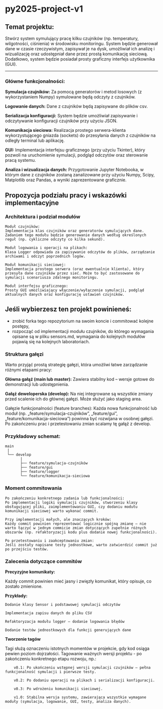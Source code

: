 # py2025-project-v1

## Temat projektu:

Stwórz system symulujący pracę kilku czujników (np. temperatury, wilgotności, ciśnienia) w środowisku monitoringu. System będzie generował dane w czasie rzeczywistym, zapisywał je na dysk, umożliwiał ich analizę i wizualizację oraz udostępniał dane przez prostą komunikację sieciową. Dodatkowo, system będzie posiadał prosty graficzny interfejs użytkownika (GUI).

---

### Główne funkcjonalności:

**Symulacja czujników:** Za pomocą generatorów i metod losowych (z wykorzystaniem Numpy) symulowane będą odczyty z czujników.

**Logowanie danych:** Dane z czujników będą zapisywane do plików csv.

**Serializacja konfiguracji:** System będzie umożliwiał zapisywanie i odczytywanie konfiguracji czujników przy użyciu JSON.

**Komunikacja sieciowa:** Realizacja prostego serwera-klienta wykorzystującego gniazda (sockets) do przesyłania danych z czujników na odległy terminal lub aplikację.

**GUI:** Implementacja interfejsu graficznego (przy użyciu Tkinter), który pozwoli na uruchomienie symulacji, podgląd odczytów oraz sterowanie pracą systemu.

**Analiza i wizualizacja danych:** Przygotowanie Jupyter Notebooka, w którym dane z czujników zostaną zanalizowane przy użyciu Numpy, Scipy, Matplotlib oraz Pandas, a wyniki zaprezentowane graficznie.

## Propozycja podziału pracy i wskazówki implementacyjne

### Architektura i podział modułów

    Moduł czujników:
    Implementacja klas czujników oraz generatorów symulujących dane. Zadaniem tego modułu będzie generowanie danych według określonych reguł (np. cykliczne odczyty co kilka sekund).

    Moduł logowania i operacji na plikach:
    Klasa Logger odpowiada za zapisywanie odczytów do plików, zarządzanie archiwami i odczyt poprzednich logów.

    Moduł komunikacji sieciowej:
    Implementacja prostego serwera (oraz ewentualnie klienta), który przesyła dane czujników przez sieć. Może to być zastosowane do symulacji scenariusza zdalnego monitoringu.

    Moduł interfejsu graficznego:
    Prosty GUI umożliwiający włączenie/wyłączenie symulacji, podgląd aktualnych danych oraz konfigurację ustawień czujników.

## Jeśli wybierzesz ten projekt powinieneś:

- zrobić forka tego repozytorium na swoim koncie i commitować kolejne postępy,
- rozpocząć od implementacji modułu czujników, do którego wymagania opisane są w pliku sensors.md, wymagania do kolejnych modułów pojawią się na kolejnych laboratoriach.

### Struktura gałęzi

Warto przyjąć prostą strategię gałęzi, która umożliwi łatwe zarządzanie różnymi etapami pracy:

**Główna gałąź (main lub master):**
Zawiera stabilny kod – wersje gotowe do demonstracji lub udostępnienia.

**Gałąź deweloperska (develop):**
Na niej integrowane są wszystkie zmiany przed scalenie ich do głównej gałęzi. Może służyć jako staging area.

Gałęzie funkcjonalności (feature branches):
Każda nowa funkcjonalność lub moduł (np. „feature/symulacja-czujników”, „feature/gui”, „feature/komunikacja-sieciowa”) powinna być rozwijana w osobnej gałęzi. Po zakończeniu prac i przetestowaniu zmian scalamy tę gałąź z develop.

### Przykładowy schemat:

```text
main
 |
 └── develop
       |
       ├── feature/symulacja-czujników
       ├── feature/gui
       ├── feature/logger
       └── feature/komunikacja-sieciowa
```

### Moment commitowania

    Po zakończeniu konkretnego zadania lub funkcjonalności:
    Po implementacji logiki symulacji czujników, stworzeniu klasy obsługującej pliki, zaimplementowaniu GUI, czy dodaniu modułu komunikacji sieciowej warto wykonać commit.

    Przy implementacji małych, ale znaczących kroków:
    Każdy commit powinien reprezentować logicznie spójną zmianę – nie warto łączyć w jednym commicie zmian dotyczących zupełnie różnych obszarów (np. refaktoryzacji kodu plus dodanie nowej funkcjonalności).

    Po przetestowaniu i zaakceptowaniu zmian:
    Jeśli zostały napisane testy jednostkowe, warto zatwierdzić commit już po przejściu testów.

### Zalecenia dotyczące commitów

**Precyzyjne komunikaty:**

Każdy commit powinien mieć jasny i zwięzły komunikat, który opisuje, co zostało zmienione.

**Przykłady:**

    Dodanie klasy Sensor i podstawowej symulacji odczytów

    Implementacja zapisu danych do pliku CSV

    Refaktoryzacja modułu logger – dodanie logowania błędów

    Dodanie testów jednostkowych dla funkcji generujących dane


**Tworzenie tagów**

Tagi służą oznaczeniu istotnych momentów w projekcie, gdy kod osiąga pewien poziom dojrzałości. Tagowanie ważnych wersji projektu - po zakończeniu konkretnego etapu rozwoju, np.:

        v0.1: Po ukończeniu wstępnej wersji symulacji czujników – pełna funkcjonalność symulacji i pierwsze testy.

        v0.2: Po dodaniu operacji na plikach i serializacji konfiguracji.

        v0.3: Po wdrożeniu komunikacji sieciowej.

        v1.0: Stabilna wersja systemu, zawierająca wszystkie wymagane moduły (symulacja, logowanie, GUI, testy, analiza danych).

